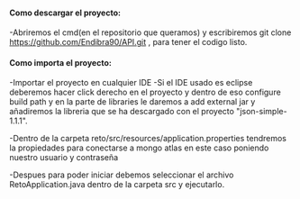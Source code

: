 #### Como descargar el proyecto:
  -Abriremos el cmd(en el repositorio que queramos) y escribiremos git clone https://github.com/Endibra90/API.git , para tener el codigo listo. 


#### Como importa el proyecto:
  
  -Importar el proyecto en cualquier IDE
  -Si el IDE usado es eclipse deberemos hacer click derecho en el proyecto y dentro de eso configure build path y en la parte de libraries le daremos a add external jar y    añadiremos la libreria que se ha descargado con el proyecto "json-simple-1.1.1".
  
  
  -Dentro de la carpeta reto/src/resources/application.properties tendremos la propiedades para conectarse a mongo atlas en este caso poniendo nuestro usuario y contraseña
  
  
  -Despues para poder iniciar debemos seleccionar el archivo RetoApplication.java dentro de la carpeta src y ejecutarlo.

